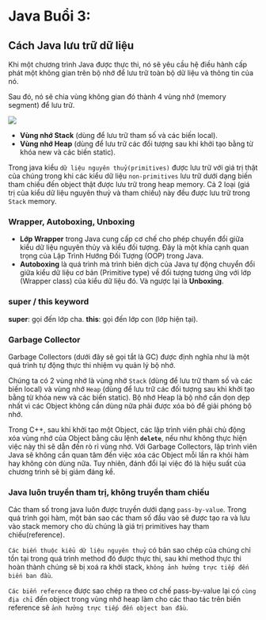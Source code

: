 # Java Buổi 3:
  
## Cách Java lưu trữ dữ liệu
  
Khi một chương trình Java được thực thi, nó sẽ yêu cầu hệ điều hành cấp phát một không gian trên bộ nhớ để lưu trữ toàn bộ dữ liệu và thông tin của nó.
  
Sau đó, nó sẽ chia vùng không gian đó thành 4 vùng nhớ (memory segment) để lưu trữ.
  
![](ScreenShot_20231107193136.png )
  
- **Vùng nhớ Stack** (dùng để lưu trữ tham số và các biến local).
- **Vùng nhớ Heap** (dùng để lưu trữ các đối tượng sau khi khởi tạo bằng từ khóa new và các biến static).
  
Trong java kiểu `dữ liệu nguyên thuỷ(primitives)` được lưu trữ với giá trị thật của chúng trong khi các kiểu dữ liệu `non-primitives` lưu trữ dưới dạng biến tham chiếu đến object thật được lưu trữ trong heap memory. Cả 2 loại (giá trị của kiểu dữ liệu nguyên thuỷ và tham chiếu) này đều được lưu trữ trong `Stack` memory.
  
### Wrapper, Autoboxing, Unboxing
- **Lớp Wrapper** trong Java cung cấp cơ chế cho phép chuyển đổi giữa kiểu dữ liệu nguyên thủy và kiểu đối tượng. Đây là một khía cạnh quan trọng của Lập Trình Hướng Đối Tượng (OOP) trong Java.
- **Autoboxing** là quá trình mà trình biên dịch của Java tự động chuyển đổi giữa kiểu dữ liệu cơ bản (Primitive type) về đối tượng tương ứng với lớp (Wrapper class) của kiểu dữ liệu đó. Và ngược lại là **Unboxing**.
  
### super / this keyword
**super**: gọi đến lớp cha.
**this**: gọi đến lớp con (lớp hiện tại).
  
### Garbage Collector
Garbage Collectors (dưới đây sẽ gọi tắt là GC) được định nghĩa như là một quá trình tự động thực thi nhiệm vụ quản lý bộ nhớ.
  
Chúng ta có 2 vùng nhớ là vùng nhớ `Stack` (dùng để lưu trữ tham số và các biến local) và vùng nhớ `Heap` (dùng để lưu trữ các đối tượng sau khi khởi tạo bằng từ khóa new và các biến static). Bộ nhớ Heap là bộ nhớ cần dọn dẹp nhất vì các Object không cần dùng nữa phải được xóa bỏ để giải phóng bộ nhớ.
  
Trong C++, sau khi khởi tạo một Object, các lập trình viên phải chủ động xóa vùng nhớ của Object bằng câu lệnh **`delete`**, nếu như không thực hiện việc này thì sẽ dẫn đến rò rỉ vùng nhớ. Với Garbage Collectors, lập trình viên Java sẽ không cần quan tâm đến việc xóa các Object mỗi lần ra khỏi hàm hay không còn dùng nữa. Tuy nhiên, đánh đổi lại việc đó là hiệu suất của chương trình sẽ bị giảm đáng kể.    
  
### Java luôn truyền tham trị, không truyền tham chiếu
  
Các tham số trong java luôn được truyền dưới dạng `pass-by-value`. Trong quá trình gọi hàm, một bản sao các tham số đầu vào sẽ được tạo ra và lưu vào stack memory cho dù chúng là giá trị primitives hay tham chiếu(reference).
  
`Các biến thuộc kiểu dữ liệu nguyên thuỷ` có bản sao chép của chúng chỉ tồn tại trong quá trình method đó được thực thi, sau khi method thực thi hoàn thành chúng sẽ bị xoá ra khởi stack, `không ảnh hưởng trực tiếp đến biến ban đầu`.
  
`Các biến reference` được sao chép ra theo cơ chế pass-by-value lại có `cùng địa chỉ` đến object trong vùng nhớ heap làm cho các thao tác trên biến reference sẽ `ảnh hưởng trực tiếp đến object ban đầu`.
  
  
  
